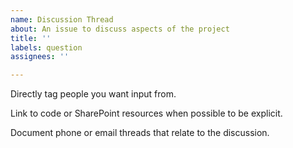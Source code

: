 ```yaml
---
name: Discussion Thread
about: An issue to discuss aspects of the project
title: ''
labels: question
assignees: ''

---
```


Directly tag people you want input from.

Link to code or SharePoint resources when possible to be explicit.

Document phone or email threads that relate to the discussion.
